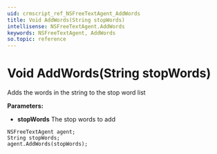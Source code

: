 ```yaml
---
uid: crmscript_ref_NSFreeTextAgent_AddWords
title: Void AddWords(String stopWords)
intellisense: NSFreeTextAgent.AddWords
keywords: NSFreeTextAgent, AddWords
so.topic: reference
---
```


# Void AddWords(String stopWords)

Adds the words in the string to the stop word list

**Parameters:**
 - **stopWords** The stop words to add

```crmscript
NSFreeTextAgent agent;
String stopWords;
agent.AddWords(stopWords);
```

